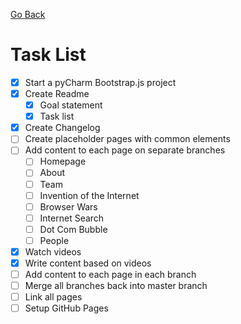 [Go Back](README.md)

# Task List
- [x] Start a pyCharm Bootstrap.js project
- [x] Create Readme
    - [x] Goal statement
    - [x] Task list
- [x] Create Changelog
- [ ] Create placeholder pages with common elements
- [ ] Add content to each page on separate branches
    - [ ] Homepage
    - [ ] About
    - [ ] Team
    - [ ] Invention of the Internet
    - [ ] Browser Wars
    - [ ] Internet Search
    - [ ] Dot Com Bubble
    - [ ] People
- [x] Watch videos
- [x] Write content based on videos
- [ ] Add content to each page in each branch
- [ ] Merge all branches back into master branch
- [ ] Link all pages
- [ ] Setup GitHub Pages